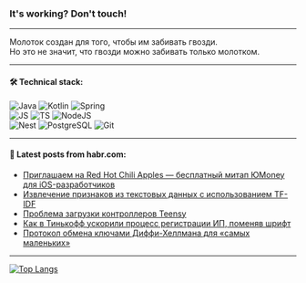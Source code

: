 ### It's working? Don't touch!

---
Молоток создан для того, чтобы им забивать гвозди. <br>
Но это не значит, что гвозди можно забивать только молотком.

---

#### 🛠️ Technical stack:

![Java](https://img.shields.io/badge/Java-informational?logo=Oracle&style=flat&logoColor=white&color=FF4500)
![Kotlin](https://img.shields.io/badge/Kotlin-informational?logo=Kotlin&style=flat&logoColor=white&color=774D97)
![Spring](https://img.shields.io/badge/SpringBoot-informational?logo=SpringBoot&style=flat&logoColor=white&color=6DB33F) <br>
![JS](https://img.shields.io/badge/JS-informational?logo=javaScript&style=flat&logoColor=black&color=F7Df1E)
![TS](https://img.shields.io/badge/TypeScript-informational?logo=typeScript&style=flat&logoColor=black&color=0667A8)
![NodeJS](https://img.shields.io/badge/NodeJS-informational?logo=node.js&style=flat&logoColor=white&color=70A760) <br>
![Nest](https://img.shields.io/badge/NestJS-informational?logo=NestJS&style=flat&logoColor=white&color=E0234E)
![PostgreSQL](https://img.shields.io/badge/PostgreSQL-informational?logo=PostgreSQL&style=flat&logoColor=white&color=DAA520)
![Git](https://img.shields.io/badge/Git-informational?logo=git&style=flat&logoColor=white&color=778899)

___

#### 💬 Latest posts from habr.com:

<!-- BLOG-POST-LIST:START -->
- [Приглашаем на Red Hot Chili Apples — бесплатный митап ЮMoney для iOS-разработчиков](https://habr.com/ru/companies/yoomoney/articles/755960/?utm_source=habrahabr&utm_medium=rss&utm_campaign=755960)
- [Извлечение признаков из текстовых данных с использованием TF-IDF](https://habr.com/ru/companies/otus/articles/755772/?utm_source=habrahabr&utm_medium=rss&utm_campaign=755772)
- [Проблема загрузки контроллеров Teensy](https://habr.com/ru/articles/756096/?utm_source=habrahabr&utm_medium=rss&utm_campaign=756096)
- [Как в Тинькофф ускорили процесс регистрации ИП, поменяв шрифт](https://habr.com/ru/articles/756088/?utm_source=habrahabr&utm_medium=rss&utm_campaign=756088)
- [Протокол обмена ключами Диффи-Хеллмана для «самых маленьких»](https://habr.com/ru/companies/first/articles/756014/?utm_source=habrahabr&utm_medium=rss&utm_campaign=756014)
<!-- BLOG-POST-LIST:END -->

---
[![Top Langs](https://github-readme-stats-git-master-advtsetting-gmailcom.vercel.app/api/top-langs/?username=zloylis&langs_count=10&hide_title=false&title_color=e6edf3&size_weight=0.5&count_weight=0.5&layout=compact&hide_border=true&theme=dracula)](https://github.com/zloylis)

<!-- ![GitHub stats](https://github-readme-stats-git-master-advtsetting-gmailcom.vercel.app/api?username=zloylis&show_icons=true&hide_border=true&theme=dracula&hide_title=true&include_all_commits=true&count_private=true&hide=contribs&hide_rank=true) -->

